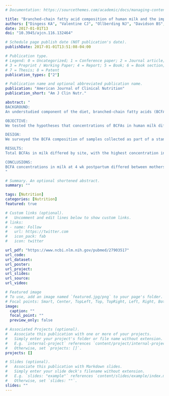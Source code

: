 ```yaml
---
# Documentation: https://sourcethemes.com/academic/docs/managing-content/

title: "Branched-chain fatty acid composition of human milk and the impact of maternal diet: the Global Exploration of Human Milk (GEHM) Study"
authors: ["Dingess KA", "Valentine CJ", "Ollberding NJ", "Davidson BS", "Woo JG", "Summer S", "Peng YM", "Guerrero ML", "Ruiz-Palacios GM", "Ran-Ressler RR", "McMahon RJ", "Brenna JT", "Morrow AL"]
date: 2017-01-01T13
doi: "10.3945/ajcn.116.132464"

# Schedule page publish date (NOT publication's date).
publishDate: 2017-01-01T13:51:08-04:00

# Publication type.
# Legend: 0 = Uncategorized; 1 = Conference paper; 2 = Journal article;
# 3 = Preprint / Working Paper; 4 = Report; 5 = Book; 6 = Book section;
# 7 = Thesis; 8 = Patent
publication_types: ["2"]

# Publication name and optional abbreviated publication name.
publication: "American Journal of Clinical Nutrition"
publication_short: "Am J Clin Nutr."

abstract: "
BACKGROUND:
An understudied component of the diet, branched-chain fatty acids (BCFAs) are distinctive saturated fatty acids that may have an important influence on health. Human-milk fatty acid composition is known to differ worldwide, but comparative data are lacking on BCFAs.

OBJECTIVE:
We tested the hypotheses that concentrations of BCFAs in human milk differ between populations and are associated with maternal diet.

DESIGN:
We surveyed the BCFA composition of samples collected as part of a standardized, prospective study of human-milk composition. Mothers were enrolled from 3 urban populations with differing diets: Cincinnati, Ohio; Shanghai, China; and Mexico City, Mexico. Enrollment was limited to healthy mothers of term singleton infants. We undertook a cross-sectional analysis of milk from all women with samples at postpartum week 4 (n = 359; ∼120 women/site). Fatty acids were extracted from milk by using a modified Bligh-Dyer technique and analyzed by gas chromatography. Statistical analysis was performed by ANOVA and Tobit regression. For Cincinnati mothers, 24-h diet recalls were analyzed in relation to the individual BCFA concentrations measured in milk samples.

RESULTS:
Total BCFAs in milk differed by site, with the highest concentration in Cincinnati followed by Mexico City and Shanghai (mean ± SE: 7.90 ± 0.41, 6.10 ± 0.36, and 4.27 ± 0.25 mg/100 mL, respectively; P < 0.001). Site differences persisted after delivery mode, maternal age, and body mass index were controlled for. The individual concentrations of iso-14:0, iso-16:0, iso-18:0, anteiso-15:0, and anteiso-17:0 also differed between sites. Milk concentrations of iso-14:0 and anteiso-15:0 were associated with maternal intake of dairy; iso-16:0 was associated with maternal intakes of dairy and beef.

CONCLUSIONS:
BCFA concentrations in milk at 4 wk postpartum differed between mothers from Cincinnati, Shanghai, and Mexico City. Variations in human-milk BCFAs are influenced by diet. The impact of BCFAs on infant health warrants investigation.
"

# Summary. An optional shortened abstract.
summary: ""

tags: [Nutrition]
categories: [Nutrition]
featured: true

# Custom links (optional).
#   Uncomment and edit lines below to show custom links.
# links:
# - name: Follow
#   url: https://twitter.com
#   icon_pack: fab
#   icon: twitter

url_pdf: "https://www.ncbi.nlm.nih.gov/pubmed/27903517"
url_code:
url_dataset:
url_poster:
url_project:
url_slides:
url_source:
url_video:

# Featured image
# To use, add an image named `featured.jpg/png` to your page's folder.
# Focal points: Smart, Center, TopLeft, Top, TopRight, Left, Right, BottomLeft, Bottom, BottomRight.
image:
  caption: ""
  focal_point: ""
  preview_only: false

# Associated Projects (optional).
#   Associate this publication with one or more of your projects.
#   Simply enter your project's folder or file name without extension.
#   E.g. `internal-project` references `content/project/internal-project/index.md`.
#   Otherwise, set `projects: []`.
projects: []

# Slides (optional).
#   Associate this publication with Markdown slides.
#   Simply enter your slide deck's filename without extension.
#   E.g. `slides: "example"` references `content/slides/example/index.md`.
#   Otherwise, set `slides: ""`.
slides: ""
---
```

